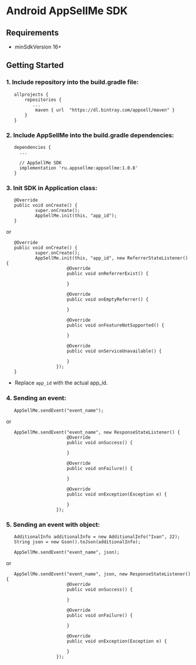 # Android AppSellMe SDK

## Requirements
- minSdkVersion 16+

## Getting Started

### 1. Include repository into the build.gradle file:

```
   allprojects {
       repositories {
          ...
           maven { url  "https://dl.bintray.com/appsell/maven" }
       }
   }
```

### 2. Include AppSellMe into the build.gradle dependencies:

```
   dependencies {
     ...

     // AppSellMe SDK
     implementation 'ru.appsellme:appsellme:1.0.8'
   }
```

### 3. Init SDK in Application class:

```
   @Override
   public void onCreate() {
           super.onCreate();
           AppSellMe.init(this, "app_id");
   }
```

or 

```
   @Override
   public void onCreate() {
           super.onCreate();
           AppSellMe.init(this, "app_id", new ReferrerStateListener() {
                       @Override
                       public void onReferrerExist() {
           
                       }
           
                       @Override
                       public void onEmptyReferrer() {
           
                       }
           
                       @Override
                       public void onFeatureNotSupported() {
           
                       }
           
                       @Override
                       public void onServiceUnavailable() {
           
                       }
                   });
   }
```
- Replace `app_id` with the actual app_id.



### 4. Sending an event:

```
   AppSellMe.sendEvent("event_name");
```

or 

```
   AppSellMe.sendEvent("event_name", new ResponseStateListener() {
                       @Override
                       public void onSuccess() {
                       
                       }
   
                       @Override
                       public void onFailure() {
                       
                       }
   
                       @Override
                       public void onException(Exception e) {
                       
                       }
                   });
```

### 5. Sending an event with object:

```
   AdditionalInfo additionalInfo = new AdditionalInfo("Ivan", 22);
   String json = new Gson().toJson(additionalInfo);

   AppSellMe.sendEvent("event_name", json);
```

or

```
   AppSellMe.sendEvent("event_name", json, new ResponseStateListener() {
                       @Override
                       public void onSuccess() {

                       }

                       @Override
                       public void onFailure() {

                       }

                       @Override
                       public void onException(Exception e) {

                       }
                   });
```
